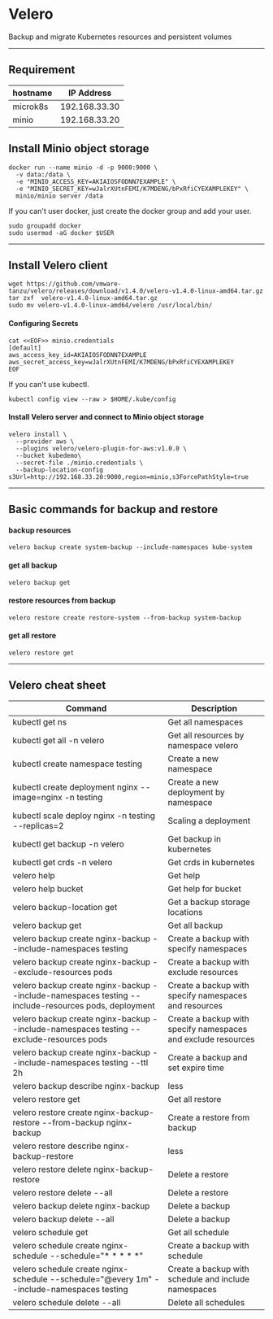 # Velero

Backup and migrate Kubernetes resources and persistent volumes

--------------------------------------------------------------------------------

## Requirement

hostname | IP Address
-------- | -------------
microk8s | 192.168.33.30
minio    | 192.168.33.20

## Install Minio object storage

```
docker run --name minio -d -p 9000:9000 \
  -v data:/data \
  -e "MINIO_ACCESS_KEY=AKIAIOSFODNN7EXAMPLE" \
  -e "MINIO_SECRET_KEY=wJalrXUtnFEMI/K7MDENG/bPxRfiCYEXAMPLEKEY" \
  minio/minio server /data
```

If you can't user docker, just create the docker group and add your user.

```
sudo groupadd docker
sudo usermod -aG docker $USER
```

--------------------------------------------------------------------------------

## Install Velero client

```
wget https://github.com/vmware-tanzu/velero/releases/download/v1.4.0/velero-v1.4.0-linux-amd64.tar.gz
tar zxf  velero-v1.4.0-linux-amd64.tar.gz
sudo mv velero-v1.4.0-linux-amd64/velero /usr/local/bin/
```

#### Configuring Secrets

```
cat <<EOF>> minio.credentials
[default]
aws_access_key_id=AKIAIOSFODNN7EXAMPLE
aws_secret_access_key=wJalrXUtnFEMI/K7MDENG/bPxRfiCYEXAMPLEKEY
EOF
```

If you can't use kubectl.

```
kubectl config view --raw > $HOME/.kube/config
```

#### Install Velero server and connect to Minio object storage

```
velero install \
  --provider aws \
  --plugins velero/velero-plugin-for-aws:v1.0.0 \
  --bucket kubedemo\
  --secret-file ./minio.credentials \
  --backup-location-config s3Url=http://192.168.33.20:9000,region=minio,s3ForcePathStyle=true
```

--------------------------------------------------------------------------------

## Basic commands for backup and restore

#### backup resources

```
velero backup create system-backup --include-namespaces kube-system
```

#### get all backup

```
velero backup get
```

#### restore resources from backup

```
velero restore create restore-system --from-backup system-backup
```

#### get all restore

```
velero restore get
```

--------------------------------------------------------------------------------

## Velero cheat sheet

Command                                                                                                 | Description
------------------------------------------------------------------------------------------------------- | -----------
kubectl get ns                                                                                          | Get all namespaces
kubectl get all -n velero                                                                               | Get all resources by namespace velero
kubectl create namespace testing                                                                        | Create a new namespace
kubectl create deployment nginx --image=nginx -n testing                                                | Create a new deployment by namespace
kubectl scale deploy nginx -n testing --replicas=2                                                      | Scaling a deployment
kubectl get backup -n velero                                                                            | Get backup in kubernetes
kubectl get crds -n velero                                                                              | Get crds in kubernetes
velero help                                                                                             | Get help 
velero help bucket                                                                                      | Get help for bucket
velero backup-location get                                                                              | Get a backup storage locations 
velero backup get                                                                                       | Get all backup
velero backup create nginx-backup --include-namespaces testing                                          | Create a backup with specify namespaces
velero backup create nginx-backup --exclude-resources pods                                              | Create a backup with exclude resources
velero backup create nginx-backup --include-namespaces testing --include-resources pods, deployment     | Create a backup with specify namespaces and resources
velero backup create nginx-backup --include-namespaces testing --exclude-resources pods                 | Create a backup with specify namespaces and exclude resources
velero backup create nginx-backup --include-namespaces testing --ttl 2h                                 | Create a backup and set expire time
velero backup describe nginx-backup | less                                                              | Describe a backup
velero restore get                                                                                      | Get all restore
velero restore create nginx-backup-restore --from-backup nginx-backup                                   | Create a restore from backup
velero restore describe nginx-backup-restore | less                                                     | Describe a restore
velero restore delete nginx-backup-restore                                                              | Delete a restore
velero restore delete --all                                                                             | Delete a restore
velero backup delete nginx-backup                                                                       | Delete a backup
velero backup delete --all                                                                              | Delete a backup
velero schedule get                                                                                     | Get all schedule
velero schedule create nginx-schedule --schedule="* * * * *"                                            | Create a backup with schedule
velero schedule create nginx-schedule --schedule="@every 1m" --include-namespaces testing               | Create a backup with schedule and include namespaces
velero schedule delete --all                                                                            | Delete all schedules

